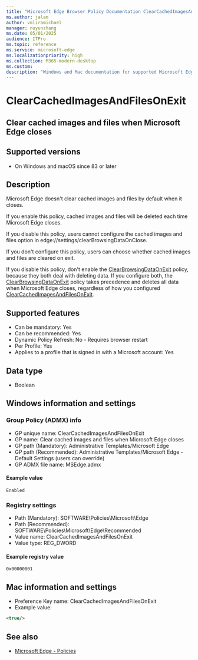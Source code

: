 ```yaml
---
title: "Microsoft Edge Browser Policy Documentation ClearCachedImagesAndFilesOnExit"
ms.author: jalam
author: vmliramichael
manager: nuyunzhang
ms.date: 05/01/2025
audience: ITPro
ms.topic: reference
ms.service: microsoft-edge
ms.localizationpriority: high
ms.collection: M365-modern-desktop
ms.custom:
description: "Windows and Mac documentation for supported Microsoft Edge Browser policy: Clear cached images and files when Microsoft Edge closes"
---
```


<!--THIS FILE IS AUTOMATICALLY GENERATED. MANUAL CHANGES WILL BE OVERWRITTEN.-->
<!--Please contact the Microsoft Edge Manageability team with any questions.-->

# ClearCachedImagesAndFilesOnExit

## Clear cached images and files when Microsoft Edge closes


## Supported versions

- On Windows and macOS since 83 or later

## Description

Microsoft Edge doesn't clear cached images and files by default when it closes.

If you enable this policy, cached images and files will be deleted each time Microsoft Edge closes.

If you disable this policy, users cannot configure the cached images and files option in edge://settings/clearBrowsingDataOnClose.

If you don't configure this policy, users can choose whether cached images and files are cleared on exit.

If you disable this policy, don't enable the [ClearBrowsingDataOnExit](ClearBrowsingDataOnExit.md) policy, because they both deal with deleting data. If you configure both, the [ClearBrowsingDataOnExit](ClearBrowsingDataOnExit.md) policy takes precedence and deletes all data when Microsoft Edge closes, regardless of how you configured [ClearCachedImagesAndFilesOnExit](ClearCachedImagesAndFilesOnExit.md).

## Supported features

- Can be mandatory: Yes
- Can be recommended: Yes
- Dynamic Policy Refresh: No - Requires browser restart
- Per Profile: Yes
- Applies to a profile that is signed in with a Microsoft account: Yes

## Data type

- Boolean

## Windows information and settings

### Group Policy (ADMX) info

- GP unique name: ClearCachedImagesAndFilesOnExit
- GP name: Clear cached images and files when Microsoft Edge closes
- GP path (Mandatory): Administrative Templates/Microsoft Edge
- GP path (Recommended): Administrative Templates/Microsoft Edge - Default Settings (users can override)
- GP ADMX file name: MSEdge.admx

#### Example value

```
Enabled
```

### Registry settings

- Path (Mandatory): SOFTWARE\Policies\Microsoft\Edge
- Path (Recommended): SOFTWARE\Policies\Microsoft\Edge\Recommended
- Value name: ClearCachedImagesAndFilesOnExit
- Value type: REG_DWORD

#### Example registry value

```
0x00000001
```


## Mac information and settings

- Preference Key name: ClearCachedImagesAndFilesOnExit
- Example value:

```xml
<true/>
```

## See also
- [Microsoft Edge - Policies](../microsoft-edge-policies.md)
